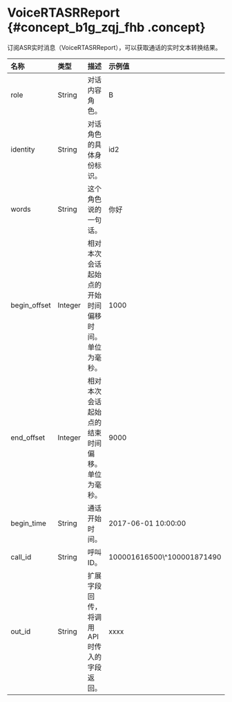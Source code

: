 # VoiceRTASRReport {#concept_b1g_zqj_fhb .concept}

订阅ASR实时消息（VoiceRTASRReport），可以获取通话的实时文本转换结果。

|名称|类型|描述|示例值|
|:-|:-|:-|:--|
|role|String|对话内容角色。|B|
|identity|String|对话角色的具体身份标识。|id2|
|words|String|这个角色说的一句话。|你好|
|begin\_offset|Integer|相对本次会话起始点的开始时间偏移时间。单位为毫秒。|1000|
|end\_offset|Integer|相对本次会话起始点的结束时间偏移。单位为毫秒。|9000|
|begin\_time|String|通话开始时间。|2017-06-01 10:00:00|
|call\_id|String|呼叫ID。|100001616500\\^100001871490|
|out\_id|String|扩展字段回传，将调用API时传入的字段返回。|xxxx|

